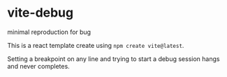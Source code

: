 # vite-debug
minimal reproduction for bug

This is a react template create using `npm create vite@latest`.

Setting a breakpoint on any line and trying to start a debug session hangs and never completes.
